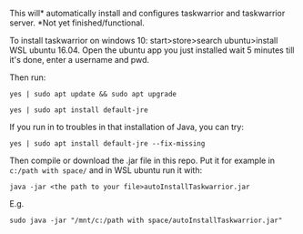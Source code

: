This will* automatically install and configures taskwarrior and taskwarrior server. *Not yet finished/functional.

To install taskwarrior on windows 10:
start>store>search ubuntu>install WSL ubuntu 16.04.
Open the ubuntu app you just installed
wait 5 minutes till it's done, enter a username and pwd.

Then run:

`yes | sudo apt update && sudo apt upgrade`

`yes | sudo apt install default-jre` 

If you run in to troubles in that installation of Java, you can try:

`yes | sudo apt install default-jre --fix-missing`

Then compile or download the .jar file in this repo.
Put it for example in `c:/path with space/` and in WSL ubuntu run it with:

`java -jar <the path to your file>autoInstallTaskwarrior.jar`

E.g.

`sudo java -jar "/mnt/c:/path with space/autoInstallTaskwarrior.jar"`
